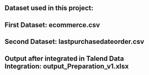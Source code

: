 ## Dataset used in this project:

## First Dataset: ecommerce.csv

## Second Dataset: lastpurchasedateorder.csv

## Output after integrated in Talend Data Integration: output_Preparation_v1.xlsx
